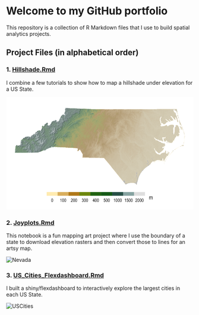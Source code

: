 # Welcome to my GitHub portfolio
This repository is a collection of R Markdown files that I use to build spatial analytics projects.

## Project Files (in alphabetical order)

### 1. [Hillshade.Rmd](https://github.com/Kinga-S-Hill/Git_Portfolio/blob/main/Hillshade.Rmd)
I combine a few tutorials to show how to map a hillshade under elevation for a US State. 

<img src="https://github.com/Kinga-S-Hill/Git_Portfolio/blob/main/Images/NC_hillshade.png" width="600" height="300">

### 2. [Joyplots.Rmd](https://github.com/KingaHill/Git_Portfolio/blob/main/Joyplots.Rmd)
This notebook is a fun mapping art project where I use the boundary of a state to download elevation rasters and then convert those to lines for an artsy map.

![Nevada](https://github.com/KingaHill/Git_Portfolio/blob/main/Images/Nevada_joyplot.png)

### 3. [US_Cities_Flexdashboard.Rmd](https://github.com/KingaHill/Git_Portfolio/blob/main/US_Cities_Flexdashboard.Rmd)
I built a shiny/flexdashboard to interactively explore the largest cities in each US State. 

![USCities](https://github.com/KingaHill/Git_Portfolio/blob/main/Images/US_Cities_Flexdashboard.png)
